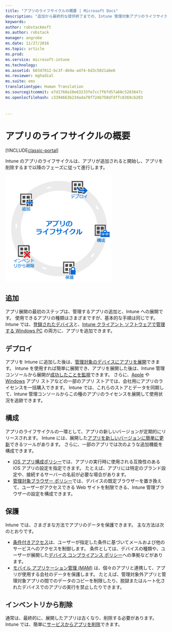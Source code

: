 ```yaml
---
title: "アプリのライフサイクルの概要 | Microsoft Docs"
description: "追加から最終的な提供終了までの、Intune 管理対象アプリのライフサイクルについて説明します。"
keywords: 
author: robstackmsft
ms.author: robstack
manager: angrobe
ms.date: 12/27/2016
ms.topic: article
ms.prod: 
ms.service: microsoft-intune
ms.technology: 
ms.assetid: 60347012-bc3f-4b9a-a4f4-6d3c5021a6e6
ms.reviewer: mghadial
ms.suite: ems
translationtype: Human Translation
ms.sourcegitcommit: e7d1760a10e63233fe7cc7f6fd57a68c5283647c
ms.openlocfilehash: c3394663b234ada70f724b750dfdffc8369cb203


---
```


# <a name="overview-of-the-app-lifecycle"></a>アプリのライフサイクルの概要

[!INCLUDE[classic-portal](../includes/classic-portal.md)]

Intune のアプリのライフサイクルは、アプリが追加されると開始し、アプリを削除するまで以降のフェーズに従って進行します。

![アプリのライフサイクル](./media/app-lifecycle.png "Intune アプリのライフサイクル")

## <a name="add"></a>追加

アプリ展開の最初のステップは、管理するアプリの追加と、Intune への展開です。 使用できるアプリの種類はさまざまですが、基本的な手順は同じです。 Intune では、[登録されたデバイス](add-apps-for-mobile-devices-in-microsoft-intune.md)と、[Intune クライアント ソフトウェアで管理する Windows PC](add-apps-for-windows-pcs-in-microsoft-intune.md) の両方に、アプリを追加できます。

## <a name="deploy"></a>デプロイ

アプリを Intune に追加した後は、[管理対象のデバイスにアプリを展開](deploy-apps.md)できます。 Intune を使用すれば簡単に展開でき、アプリを展開した後は、Intune 管理コンソールから展開が[成功したことを監視](monitor-apps-in-microsoft-intune.md)できます。 さらに、[Apple](manage-ios-apps-you-purchased-through-a-volume-purchase-program-with-microsoft-intune.md) や [Windows](manage-apps-you-purchased-from-the-windows-store-for-business-with-microsoft-intune.md) アプリ ストアなどの一部のアプリ ストアでは、会社用にアプリのライセンスを一括購入できます。 Intune では、これらのストアとデータを同期して、Intune 管理コンソールからこの種のアプリのライセンスを展開して使用状況を追跡できます。

## <a name="configure"></a>構成

アプリのライフサイクルの一環として、アプリの新しいバージョンが定期的にリリースされます。 Intune には、展開した[アプリを新しいバージョンに簡単に更新](update-apps-using-microsoft-intune.md)できるツールがあります。 さらに、一部のアプリでは次のような追加機能を構成できます。
- [iOS アプリ構成ポリシー](configure-ios-apps-with-mobile-app-configuration-policies-in-microsoft-intune.md)では、アプリの実行時に使用される互換性のある iOS アプリの設定を指定できます。 たとえば、アプリには特定のブランド設定や、接続するサーバーの名前が必要な場合があります。
- [管理対象ブラウザー ポリシー](manage-internet-access-using-managed-browser-policies.md)では、デバイスの既定ブラウザーを置き換えて、ユーザーがアクセスできる Web サイトを制限できる、Intune 管理ブラウザーの設定を構成できます。

## <a name="protect"></a>保護

Intune では、さまざまな方法でアプリのデータを保護できます。 主な方法は次のとおりです。
- [条件付きアクセス](restrict-access-to-email-and-o365-services-with-microsoft-intune.md)は、ユーザーが指定した条件に基づいてメールおよび他のサービスへのアクセスを制御します。 条件としては、デバイスの種類や、ユーザーが展開した[デバイス コンプライアンス ポリシー](introduction-to-device-compliance-policies-in-microsoft-intune.md)への準拠などがあります。
- [モバイル アプリケーション管理 (MAM)](protect-app-data-using-mobile-app-management-policies-with-microsoft-intune.md) は、個々のアプリと連携して、アプリが使用する会社のデータを保護します。 たとえば、管理対象外アプリと管理対象アプリの間でのデータのコピーを制限したり、脱獄またはルート化されたデバイスでのアプリの実行を禁止したりできます。

## <a name="retire"></a>インベントリから削除

通常は、最終的に、展開したアプリは古くなり、削除する必要があります。 Intune では、簡単に[サービスからアプリを削除](retire-apps-using-microsoft-intune.md)できます。



<!--HONumber=Dec16_HO5-->


